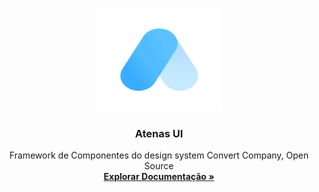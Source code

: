 <p align="center">
  <a href="https://convertcompany.com/">
    <img src="docs/icon-light.png" alt="Atenas" width="200" height="165">
  </a>
</p>

<h3 align="center">Atenas UI</h3>

<p align="center">
  Framework de Componentes do design system Convert Company, Open Source
  <br>
  <a href="https://convertcompany.com/atenas"><strong>Explorar Documentação »</strong></a>
  <br>
  <br>
</p>

